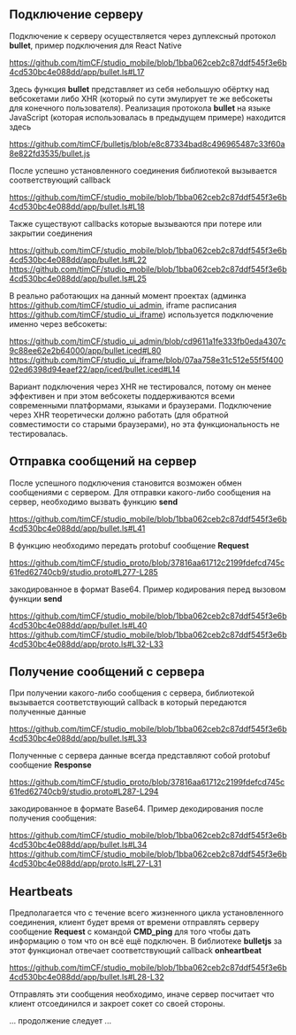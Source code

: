 ## Подключение серверу

Подключение к серверу осуществляется через дуплексный протокол **bullet**, пример подключения для React Native

https://github.com/timCF/studio_mobile/blob/1bba062ceb2c87ddf545f3e6b4cd530bc4e088dd/app/bullet.ls#L17

Здесь функция **bullet** представляет из себя небольшую обёртку над вебсокетами либо XHR (который по сути эмулирует те же вебсокеты для конечного пользователя). Реализация протокола **bullet** на языке JavaScript (которая использовалась в предыдущем примере) находится здесь

https://github.com/timCF/bulletjs/blob/e8c87334bad8c496965487c33f60a8e822fd3535/bullet.js

После успешно установленного соединения библиотекой вызывается соответствующий callback

https://github.com/timCF/studio_mobile/blob/1bba062ceb2c87ddf545f3e6b4cd530bc4e088dd/app/bullet.ls#L18

Также существуют callbacks которые вызываются при потере или закрытии соединения

https://github.com/timCF/studio_mobile/blob/1bba062ceb2c87ddf545f3e6b4cd530bc4e088dd/app/bullet.ls#L22
https://github.com/timCF/studio_mobile/blob/1bba062ceb2c87ddf545f3e6b4cd530bc4e088dd/app/bullet.ls#L25

В реально работающих на данный момент проектах (админка https://github.com/timCF/studio_ui_admin, iframe расписания https://github.com/timCF/studio_ui_iframe) используется подключение именно через вебсокеты:

https://github.com/timCF/studio_ui_admin/blob/cd9611a1fe333fb0eda4307c9c88ee62e2b64000/app/bullet.iced#L80
https://github.com/timCF/studio_ui_iframe/blob/07aa758e31c512e55f5f40002ed6398d94eaef22/app/iced/bullet.iced#L14

Вариант подключения через XHR не тестировался, потому он менее эффективен и при этом вебсокеты поддерживаются всеми современными платформами, языками и браузерами. Подключение через XHR теоретически должно работать (для обратной совместимости со старыми браузерами), но эта функциональность не тестировалась.

## Отправка сообщений на сервер

После успешного подключения становится возможен обмен сообщениями с сервером. Для отправки какого-либо сообщения на сервер, необходимо вызвать функцию **send**

https://github.com/timCF/studio_mobile/blob/1bba062ceb2c87ddf545f3e6b4cd530bc4e088dd/app/bullet.ls#L41

В функцию необходимо передать protobuf сообщение **Request**

https://github.com/timCF/studio_proto/blob/37816aa61712c2199fdefcd745c61fed62740cb9/studio.proto#L277-L285

закодированное в формат Base64. Пример кодирования перед вызовом функции **send**

https://github.com/timCF/studio_mobile/blob/1bba062ceb2c87ddf545f3e6b4cd530bc4e088dd/app/bullet.ls#L40
https://github.com/timCF/studio_mobile/blob/1bba062ceb2c87ddf545f3e6b4cd530bc4e088dd/app/proto.ls#L32-L33

## Получение сообщений с сервера

При получении какого-либо сообщения с сервера, библиотекой вызывается соответствующий callback в который передаются полученные данные

https://github.com/timCF/studio_mobile/blob/1bba062ceb2c87ddf545f3e6b4cd530bc4e088dd/app/bullet.ls#L33

Полученные с сервера данные всегда представляют собой protobuf сообщение **Response**

https://github.com/timCF/studio_proto/blob/37816aa61712c2199fdefcd745c61fed62740cb9/studio.proto#L287-L294

закодированное в формате Base64. Пример декодирования после получения сообщения:

https://github.com/timCF/studio_mobile/blob/1bba062ceb2c87ddf545f3e6b4cd530bc4e088dd/app/bullet.ls#L34
https://github.com/timCF/studio_mobile/blob/1bba062ceb2c87ddf545f3e6b4cd530bc4e088dd/app/proto.ls#L27-L31

## Heartbeats

Предполагается что с течение всего жизненного цикла установленного соединения, клиент будет время от времени отправлять серверу сообщение **Request** с командой **CMD_ping** для того чтобы дать информацию о том что он всё ещё подключен. В библиотеке **bulletjs** за этот функционал отвечает соответствующий callback **onheartbeat**

https://github.com/timCF/studio_mobile/blob/1bba062ceb2c87ddf545f3e6b4cd530bc4e088dd/app/bullet.ls#L28-L32

Отправлять эти сообщения необходимо, иначе сервер посчитает что клиент отсоединился и закроет сокет со своей стороны.

... продолжение следует ...
